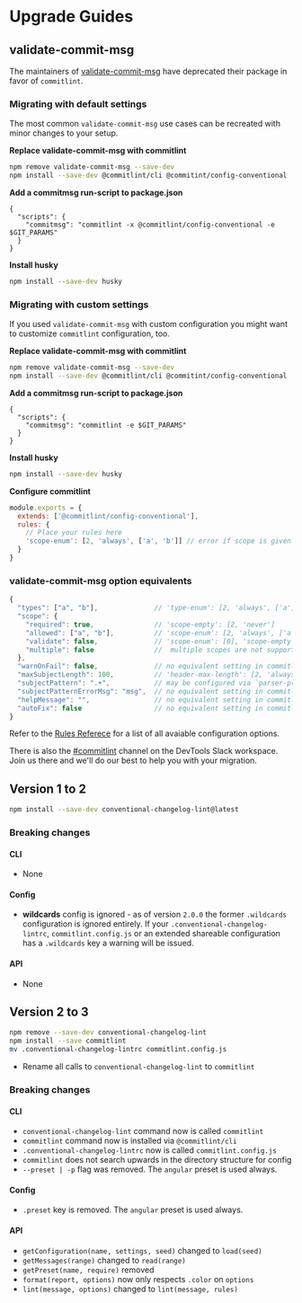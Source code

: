 # Upgrade Guides

## validate-commit-msg

The maintainers of [validate-commit-msg](https://github.com/conventional-changelog-archived-repos/validate-commit-msg) have deprecated their package in favor of `commitlint`. 

### Migrating with default settings

The most common `validate-commit-msg` use cases can be recreated with minor changes to your setup.

**Replace validate-commit-msg with commitlint**

```sh
npm remove validate-commit-msg --save-dev
npm install --save-dev @commitlint/cli @commitint/config-conventional
```

**Add a commitmsg run-script to package.json**

```
{
  "scripts": {
    "commitmsg": "commitlint -x @commitlint/config-conventional -e $GIT_PARAMS"
  }
}
```

**Install husky**

```sh
npm install --save-dev husky
```

### Migrating with custom settings

If you used `validate-commit-msg` with custom configuration you might want to customize `commitlint` configuration, too.

**Replace validate-commit-msg with commitlint**

```sh
npm remove validate-commit-msg --save-dev
npm install --save-dev @commitlint/cli @commitint/config-conventional
```

**Add a commitmsg run-script to package.json**

```
{
  "scripts": {
    "commitmsg": "commitlint -e $GIT_PARAMS"
  }
}
```

**Install husky**

```sh
npm install --save-dev husky
```

**Configure commitlint**

```js
module.exports = {
  extends: ['@commitlint/config-conventional'],
  rules: {
    // Place your rules here
    'scope-enum': [2, 'always', ['a', 'b']] // error if scope is given but not in provided list
  }
}
```

### validate-commit-msg option equivalents

```js
{
  "types": ["a", "b"],              // 'type-enum': [2, 'always', ['a', 'b']]
  "scope": {
    "required": true,               // 'scope-empty': [2, 'never']
    "allowed": ["a", "b"],          // 'scope-enum': [2, 'always', ['a', 'b']]; specify [0] for allowed: ["*"]
    "validate": false,              // 'scope-enum': [0], 'scope-empty': [0]
    "multiple": false               //  multiple scopes are not supported in commitlint
  },
  "warnOnFail": false,              // no equivalent setting in commitlint
  "maxSubjectLength": 100,          // 'header-max-length': [2, 'always', 100]
  "subjectPattern": ".+",           // may be configured via `parser-preset`, contact us
  "subjectPatternErrorMsg": "msg",  // no equivalent setting in commitlint
  "helpMessage": "",                // no equivalent setting in commitlint
  "autoFix": false                  // no equivalent setting in commitlint
}
```

Refer to the [Rules Referece](reference-rules.md) for a list of all avaiable configuration options.

There is also the [#commitlint](https://yargs.slack.com/messages/C7M8XJ4RL/) channel on the DevTools Slack workspace. Join us there and we'll do our best to help you with your migration.


## Version 1 to 2

```bash
npm install --save-dev conventional-changelog-lint@latest
```

### Breaking changes

#### CLI

* None

#### Config

* **wildcards** config is ignored - as of version `2.0.0` the former `.wildcards` configuration is ignored entirely. If your `.conventional-changelog-lintrc`, `commitlint.config.js` or an extended shareable configuration has a `.wildcards` key a warning will be issued.

#### API

* None

## Version 2 to 3

```bash
npm remove --save-dev conventional-changelog-lint
npm install --save commitlint
mv .conventional-changelog-lintrc commitlint.config.js
```

* Rename all calls to `conventional-changelog-lint` to `commitlint`

### Breaking changes

#### CLI

* `conventional-changelog-lint` command now is called `commitlint`
* `commitlint` command now is installed via `@commitlint/cli`
* `.conventional-changelog-lintrc` now is called `commitlint.config.js`
* `commitlint` does not search upwards in the directory structure for config
* `--preset | -p` flag was removed. The `angular` preset is used always.

#### Config

* `.preset` key is removed. The `angular` preset is used always.

#### API

* `getConfiguration(name, settings, seed)` changed to `load(seed)`
* `getMessages(range)` changed to `read(range)`
* `getPreset(name, require)` removed
* `format(report, options)` now only respects `.color` on `options`
* `lint(message, options)` changed to `lint(message, rules)`
